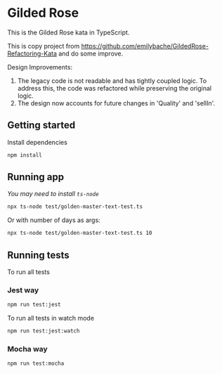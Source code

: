 # Gilded Rose

This is the Gilded Rose kata in TypeScript.

This is copy project from <https://github.com/emilybache/GildedRose-Refactoring-Kata> and do some improve.

Design Improvements:
1. The legacy code is not readable and has tightly coupled logic. To address this, the code was refactored while preserving the original logic.
2. The design now accounts for future changes in 'Quality' and 'sellIn'.

## Getting started

Install dependencies

```sh
npm install
```

## Running app
_You may need to install `ts-node`_

```sh
npx ts-node test/golden-master-text-test.ts
```

Or with number of days as args:
```sh
npx ts-node test/golden-master-text-test.ts 10
```

## Running tests

To run all tests

### Jest way

```sh
npm run test:jest
```

To run all tests in watch mode

```sh
npm run test:jest:watch
```

### Mocha way

```sh
npm run test:mocha
```
